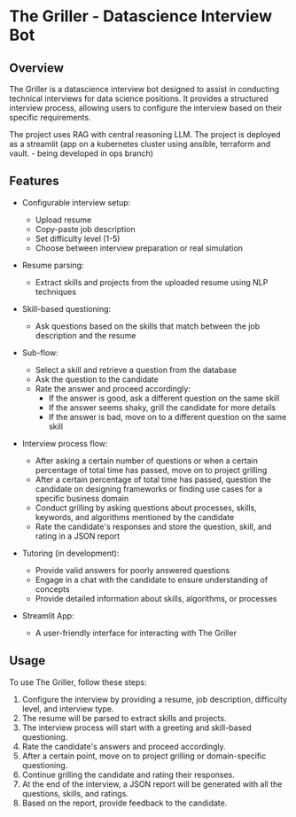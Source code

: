 # The Griller - Datascience Interview Bot

## Overview

The Griller is a datascience interview bot designed to assist in conducting technical interviews for data science positions. It provides a structured interview process, allowing users to configure the interview based on their specific requirements.

The project uses RAG with central reasoning LLM. The project is deployed as a streamlit (app on a kubernetes cluster using ansible, terraform and vault. - being developed in ops branch)

## Features

- Configurable interview setup:
    - Upload resume
    - Copy-paste job description
    - Set difficulty level (1-5)
    - Choose between interview preparation or real simulation

- Resume parsing:
    - Extract skills and projects from the uploaded resume using NLP techniques

- Skill-based questioning:
    - Ask questions based on the skills that match between the job description and the resume

- Sub-flow:
    - Select a skill and retrieve a question from the database
    - Ask the question to the candidate
    - Rate the answer and proceed accordingly:
        - If the answer is good, ask a different question on the same skill
        - If the answer seems shaky, grill the candidate for more details
        - If the answer is bad, move on to a different question on the same skill

- Interview process flow:
    - After asking a certain number of questions or when a certain percentage of total time has passed, move on to project grilling
    - After a certain percentage of total time has passed, question the candidate on designing frameworks or finding use cases for a specific business domain
    - Conduct grilling by asking questions about processes, skills, keywords, and algorithms mentioned by the candidate
    - Rate the candidate's responses and store the question, skill, and rating in a JSON report

- Tutoring (in development):
    - Provide valid answers for poorly answered questions
    - Engage in a chat with the candidate to ensure understanding of concepts
    - Provide detailed information about skills, algorithms, or processes

- Streamlit App:
    - A user-friendly interface for interacting with The Griller

## Usage

To use The Griller, follow these steps:

1. Configure the interview by providing a resume, job description, difficulty level, and interview type.
2. The resume will be parsed to extract skills and projects.
3. The interview process will start with a greeting and skill-based questioning.
4. Rate the candidate's answers and proceed accordingly.
5. After a certain point, move on to project grilling or domain-specific questioning.
6. Continue grilling the candidate and rating their responses.
7. At the end of the interview, a JSON report will be generated with all the questions, skills, and ratings.
8. Based on the report, provide feedback to the candidate.



